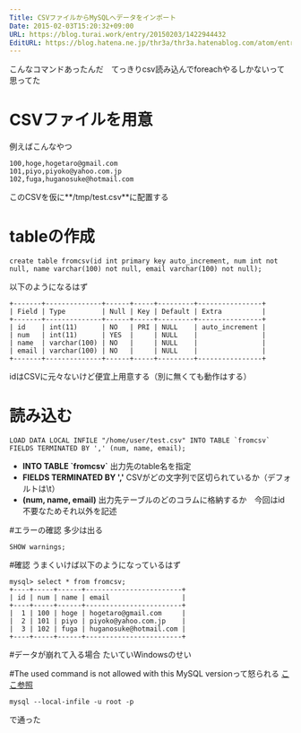 ```yaml
---
Title: CSVファイルからMySQLへデータをインポート
Date: 2015-02-03T15:20:32+09:00
URL: https://blog.turai.work/entry/20150203/1422944432
EditURL: https://blog.hatena.ne.jp/thr3a/thr3a.hatenablog.com/atom/entry/8454420450082276111
---
```


こんなコマンドあったんだ　てっきりcsv読み込んでforeachやるしかないって思ってた

# CSVファイルを用意
例えばこんなやつ
```
100,hoge,hogetaro@gmail.com
101,piyo,piyoko@yahoo.com.jp
102,fuga,huganosuke@hotmail.com
```
このCSVを仮に**/tmp/test.csv**に配置する
# tableの作成
```
create table fromcsv(id int primary key auto_increment, num int not null, name varchar(100) not null, email varchar(100) not null);
```
以下のようになるはず
```
+-------+--------------+------+-----+---------+----------------+
| Field | Type         | Null | Key | Default | Extra          |
+-------+--------------+------+-----+---------+----------------+
| id    | int(11)      | NO   | PRI | NULL    | auto_increment |
| num   | int(11)      | YES  |     | NULL    |                |
| name  | varchar(100) | NO   |     | NULL    |                |
| email | varchar(100) | NO   |     | NULL    |                |
+-------+--------------+------+-----+---------+----------------+
```
idはCSVに元々ないけど便宜上用意する（別に無くても動作はする）

# 読み込む
```
LOAD DATA LOCAL INFILE "/home/user/test.csv" INTO TABLE `fromcsv` FIELDS TERMINATED BY ',' (num, name, email);
```
- **INTO TABLE \`fromcsv\`** 出力先のtable名を指定
- **FIELDS TERMINATED BY ','** CSVがどの文字列で区切られているか（デフォルトは\t）
- **(num, name, email)** 出力先テーブルのどのコラムに格納するか　今回はid不要なためそれ以外を記述

#エラーの確認
多少は出る
```
SHOW warnings;
```

#確認
うまくいけば以下のようになっているはず
```
mysql> select * from fromcsv;
+----+-----+------+------------------------+
| id | num | name | email                  |
+----+-----+------+------------------------+
|  1 | 100 | hoge | hogetaro@gmail.com     |
|  2 | 101 | piyo | piyoko@yahoo.com.jp    |
|  3 | 102 | fuga | huganosuke@hotmail.com |
+----+-----+------+------------------------+
```

#データが崩れて入る場合
たいていWindowsのせい

#The used command is not allowed with this MySQL versionって怒られる
[ここ参照](http://stackoverflow.com/questions/10762239/mysql-enable-load-data-local-infile)
```
mysql --local-infile -u root -p
```
で通った

